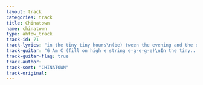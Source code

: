 ```yaml
---
layout: track
categories: track
title: Chinatown
name: chinatown
type: ahfow_track
track-id: 71
track-lyrics: "in the tiny tiny hours\n(be) tween the evening and the day\nwe have placed our final bets\nwe have come out to play\nfancy drinks a lucky toasts\ni like this time the most\n\nyou're out all night\nchasin' girlies\nyou're late to work\nand you go home earlies\n\nlookin' lost in chinatown\nwhy are we hidin' from our friends\nrushing 'round in taxi cabs\nis it time to make amends\nyou'll get yours and i'll get mine\nyou can't be lucky all the time\n\nyou're out all night\nchasin' girlies\nyou're late to work\nand you go home earlies"
track-guitar: "G Am C (fill on high e string e-g-e-g-e)\nIn the tiny...\n\nDsus2 D  Cmaj7 C G x2\nFancy drinks and...\n\n(bass walkdown g-f#-e)\nEm C F G\nYou're out all night...\nEm C F D7\nYou're late to work...\n\nThe second part is played with barre chords starting at the 7th fret for the Em, and finishing around the 10th fret for the G and D\n(provided by Dan McGovern - February 2003)\n\nG C F  then  e-0-3-0-3-0-3\nchange: F C G\n\n(provided by J Guyer)"
track-guitar-flag: true
track-author: 
track-sort: "CHINATOWN"
track-original: 
---
```

